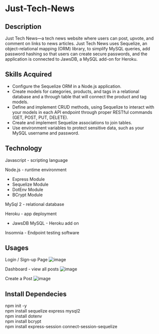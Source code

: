 # Just-Tech-News

## Description
Just Tech News—a tech news website where users can post, upvote, and comment on links to news articles. Just Tech News uses Sequelize, an object-relational mapping (ORM) library, to simplify MySQL queries, add password hashing so that users can create secure passwords, and the application is connected to JawsDB, a MySQL add-on for Heroku.

## Skills Acquired
- Configure the Sequelize ORM in a Node.js application.
- Create models for categories, products, and tags in a relational database and a through table that will connect the product and tag models.
- Define and implement CRUD methods, using Sequelize to interact with your models in each API endpoint through proper RESTful commands (GET, POST, PUT, DELETE).
- Create and implement Sequelize associations to join tables.
- Use environment variables to protect sensitive data, such as your MySQL username and password.

## Technology
Javascript - scripting language </br>

Node.js - runtime environment</br>
- Express Module</br>
- Sequelize Module</br>
- DotEnv Module</br>
- BCrypt Module</br>
    
MySql 2 - relational database</br>

Heroku - app deployment</br>
- JawsDB MySQL - Heroku add on</br>
  
Insomnia - Endpoint testing software</br>


## Usages
Login / Sign-up Page
![image](https://user-images.githubusercontent.com/101683611/183310278-bc9aea2f-ad97-49cc-960e-1e709df26782.png)

Dashboard - view all posts
![image](https://user-images.githubusercontent.com/101683611/183310260-89e173cc-eeb5-4317-b926-899c93b2197b.png)

Create a Post
![image](https://user-images.githubusercontent.com/101683611/183310233-39f5df4b-035b-491c-9f26-7902534d62e0.png)

## Install Dependecies

npm init -y </br>
npm install sequelize express mysql2 </br>
npm install dotenv </br>
npm install bcrypt </br>
npm install express-session connect-session-sequelize <br/>
